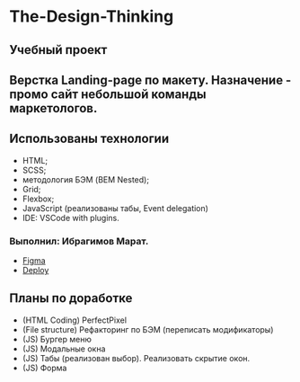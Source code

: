 # The-Design-Thinking
## Учебный проект
## Верстка Landing-page по макету. Назначение - промо сайт небольшой команды маркетологов.
## Использованы технологии
- HTML;
- SCSS;
- методология БЭМ (BEM Nested);
- Grid;
- Flexbox;
- JavaScript (реализованы табы, Event delegation)
- IDE: VSCode with plugins.
### Выполнил: Ибрагимов Марат.


- [Figma](https://www.figma.com/file/fw0GA18nmpVjTBzjtiEK2L/Friday_Live_Coding)
- [Deploy](https://krasotun.github.io/The-Design-Thinking/)

## Планы по доработке
- (HTML Coding) PerfectPixel
- (File structure) Рефакторинг по БЭМ (переписать модификаторы)
- (JS) Бургер меню
- (JS) Модальные окна
- (JS) Табы (реализован выбор). Реализовать скрытие окон.
- (JS) Форма



